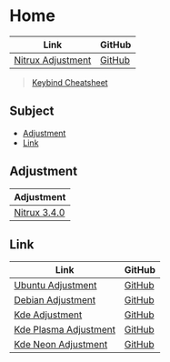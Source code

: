 

# Home

| Link | GitHub |
| ---- | ------ |
| [Nitrux Adjustment](https://samwhelp.github.io/nitrux-adjustment/) | [GitHub](https://github.com/samwhelp/nitrux-adjustment) |


> [Keybind Cheatsheet](https://samwhelp.github.io/nitrux-kde-plasma-adjustment/read/cheatsheet/keybind.html)




## Subject

* [Adjustment](#adjustment)
* [Link](#link)




## Adjustment

| Adjustment |
| ---------- |
| [Nitrux 3.4.0](https://github.com/samwhelp/nitrux-adjustment/tree/main/prototype/main/full-config/locale/en_us/Nitrux-Dark) |




## Link

| Link | GitHub |
| ---- | ------ |
| [Ubuntu Adjustment](https://samwhelp.github.io/ubuntu-adjustment/) | [GitHub](https://github.com/samwhelp/ubuntu-adjustment) |
| [Debian Adjustment](https://samwhelp.github.io/debian-adjustment/) | [GitHub](https://github.com/samwhelp/debian-adjustment) |
| [Kde Adjustment](https://samwhelp.github.io/kde-adjustment/) | [GitHub](https://github.com/samwhelp/kde-adjustment) |
| [Kde Plasma Adjustment](https://samwhelp.github.io/kde-plasma-adjustment/) | [GitHub](https://github.com/samwhelp/kde-plasma-adjustment) |
| [Kde Neon Adjustment](https://samwhelp.github.io/kde-neon-adjustment/) | [GitHub](https://github.com/samwhelp/kde-neon-adjustment) |
